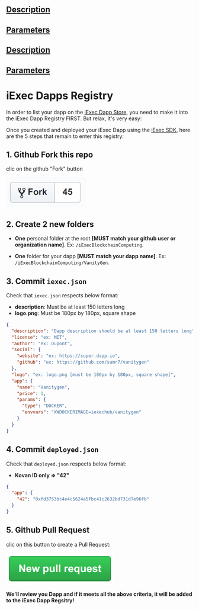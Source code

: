 
## [Description](./package.json)
## [Parameters](./iexec.js)


## [Description](./package.json)
## [Parameters](./iexec.js)
# iExec Dapps Registry

In order to list your dapp on the [iExec Dapp Store](https://dapps.iex.ec/), you need to make it into the iExec Dapp Registry FIRST. But relax, it's very easy:

Once you created and deployed your iExec Dapp using the [iExec SDK](https://github.com/iExecBlockchainComputing/iexec-sdk), here are the 5 steps that remain to enter this registry:

## 1. Github Fork this repo

clic on the github "Fork" button

[![github fork](./github-fork.png)](https://github.com/iExecBlockchainComputing/iexec-dapps-registry/tree/v2#fork-destination-box)

## 2. Create 2 new folders

* **One** personal folder at the root **[MUST match your github user or organization name]**. Ex: `/iExecBlockchainComputing`.

* **One** folder for your dapp **[MUST match your dapp name]**. Ex: `/iExecBlockchainComputing/VanityGen`.

## 3. Commit `iexec.json`

Check that `iexec.json` respects below format:

* **description**: Must be at least 150 letters long
* **logo.png**: Must be 180px by 180px, square shape

```json
{
  "description": "Dapp description should be at least 150 letters long",
  "license": "ex: MIT",
  "author": "ex: Dupont",
  "social": {
    "website": "ex: https://super.dapp.io",
    "github": "ex: https://github.com/samr7/vanitygen"
  },
  "logo": "ex: logo.png [must be 180px by 180px, square shape]",
  "app": {
    "name": "Vanitygen",
    "price": 1,
    "params": {
      "type": "DOCKER",
      "envvars": "XWDOCKERIMAGE=iexechub/vanitygen"
    }
  }
}
```

## 4. Commit `deployed.json`

Check that `deployed.json` respects below format:

* **Kovan ID only => "42"**

```json
{
  "app": {
    "42": "0xfd3753bc4e4c5624a5fbc41c2632bd731d7e96fb"
  }
}
```

## 5. Github Pull Request

clic on this button to create a Pull Request:

[![github pull request](./github-pr.png)](https://github.com/iExecBlockchainComputing/iexec-dapps-registry/compare)

**We'll review you Dapp and if it meets all the above criteria, it will be added to the iExec Dapp Regsitry!**
